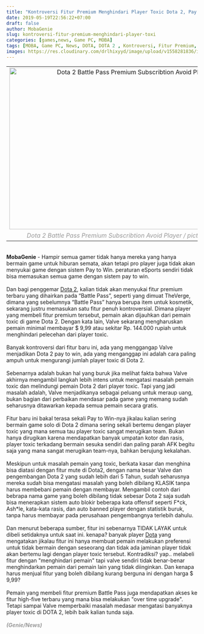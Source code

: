 ```yaml
---
title: "Kontroversi Fitur Premium Menghindari Player Toxic Dota 2, Pay to win?"
date: 2019-05-19T22:56:22+07:00
draft: false
author: MobaGenie
slug: kontroversi-fitur-premium-menghindari-player-toxi
categories: [games,news, Game PC, MOBA]
tags: [MOBA, Game PC, News, DOTA, DOTA 2 , Kontroversi, Fitur Premium, Battle Pass, Toxic Player, ]
images: https://res.cloudinary.com/drlhixyyd/image/upload/v1558281836/img/mobagenie/dota2-avoid-player-battle-pass.jpg
---
```


<table align="center" cellpadding="0" cellspacing="0" class="tr-caption-container" style="margin-left: auto; margin-right: auto; text-align: center;"><tbody>
<tr><td style="text-align: center;"><img alt="Dota 2 Battle Pass Premium Subscribtion Avoid Player"    height="426" src="https://res.cloudinary.com/drlhixyyd/image/upload/v1558281836/img/mobagenie/dota2-avoid-player-battle-pass.jpg" title="" width="640" /</td></tr>
<tr><td class="tr-caption" style="text-align: center;"><i><span style="color: #999999;">Dota 2 Battle Pass Premium Subscribtion Avoid Player / pict via theverge</span></i></td></tr>
</tbody></table>
<div text-align: center;">
<br /></div>
<b>MobaGenie</b> - Hampir semua gamer tidak hanya mereka yang hanya bermain game untuk hiburan semata, akan tetapi pro player juga tidak akan menyukai game dengan sistem Pay to Win. peraturan eSports sendiri tidak bisa memasukan semua game dengan sistem pay to win.<br />
<br />
Dan bagi penggemar <a href="https://mobagenie.my.id/tags/dota-2">Dota 2</a>, kalian tidak akan menyukai fitur premium terbaru yang dihairkan pada “Battle Pass”, seperti yang dimuat TheVerge, dimana yang sebelumnya “Battle Pass” hanya berupa item untuk kosmetik, sekarang justru memasukan satu fitur penuh kontroversial. Dimana player yang membeli fitur premium tersebut, pemain akan dijauhkan dari pemain toxic di game Dota 2. Dengan kata lain, Valve sekarang mengharuskan pemain minimal membayar $ 9,99 atau sekitar&nbsp;Rp. 144.000 rupiah untuk menghindari pelecehan dari player toxic.<br />
<br />
Banyak kontroversi dari fitur baru ini, ada yang menggangap Valve menjadikan Dota 2 pay to win, ada yang menganggap ini adalah cara paling ampuh untuk mengurangi jumlah player toxic di Dota 2.<br />
<br />
Sebenarnya adalah bukan hal yang buruk jika melihat fakta bahwa Valve akhirnya mengambil langkah lebih intens untuk mengatasi masalah pemain toxic dan melindungi pemain Dota 2 dari player toxic. Tapi yang jadi masalah adalah, Valve menjadikanya sebagai peluang untuk meraup uang, bukan bagian dari perbaikan mendasar pada game yang memang sudah seharusnya ditawarkan kepada semua pemain secara gratis.<br />
<br />
Fitur baru ini bakal terasa sekali Pay to Win-nya jikalau kalian sering bermain game solo di Dota 2 dimana sering sekali bertemu dengan player toxic yang mana semua tau player toxic sangat merugikan team. Bukan hanya dirugikan karena mendapatkan banyak umpatan kotor dan rasis, player toxic terkadang bermain sesuka sendiri dan paling parah AFK begitu saja yang mana sangat merugikan team-nya, bahkan berujung kekalahan.<br />
<br />
Meskipun untuk masalah pemain yang toxic, berkata kasar dan menghina bisa diatasi dengan fitur mute di Dota2, dengan nama besar Valve dan pengembangan Dota 2 yang sudah lebih dari 5 Tahun, sudah seharusnya mereka sudah bisa mengatasi masalah yang boleh dibilang KLASIK tanpa harus membebani pemain dengan membayar. Mengambil contoh dari bebrapa nama game yang boleh dibilang tidak sebesar Dota 2 saja sudah bisa menerapkan sistem auto blokir beberapa kata offensif seperti F*ck, Ash*le, kata-kata rasis, dan auto banned player dengan statistik buruk, tanpa harus membayar pada perusahaan pengembangnya terlebih dahulu.<br />
<br />
Dan menurut beberapa sumber, fitur ini sebenarnya TIDAK LAYAK untuk dibeli setidaknya untuk saat ini. kenapa? banyak player <a href="https://mobagenie.my.id/team-rrq-resmi-bubarkan-divisi-dota-2/">Dota</a> yang mengatakan jikalau fitur ini hanya membuat pemain melakukan preferensi untuk tidak bermain dengan seseorang dan tidak ada jaminan player tidak akan bertemu lagi dengan player toxic tersebut. Kontradiksi? yap.. melabeli fitur dengan "menghindari pemain" tapi valve sendiri tidak benar-benar menghindarkan pemain dari pemain lain yang tidak diinginkan. Dan kenapa harus menjual fitur yang boleh dibilang kurang berguna ini dengan harga $ 9,99?<br />
<br />
Pemain yang membeli fitur premium Battle Pass juga mendapatkan akses ke fitur high-five terbaru yang mana bisa melakukan "over time upgrade". Tetapi sampai Valve memperbaiki masalah medasar mengatasi banyaknya player toxic di DOTA 2, lebih baik kalian tunda saja.<br />
<br />
<i><b><span style="color: #999999;">(Genie/News)</span></b></i>